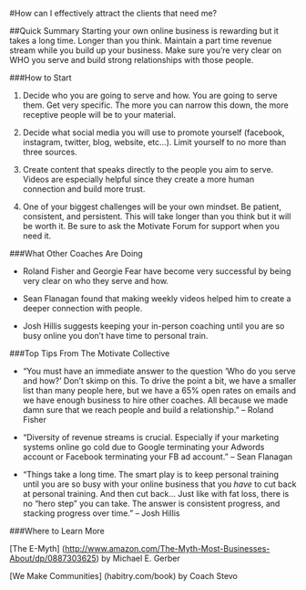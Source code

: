 
#How can I effectively attract the clients that need me?

##Quick Summary
Starting your own online business is rewarding but it takes a long time. Longer than you think. Maintain a part time revenue stream while you build up your business. Make sure you’re very clear on WHO you serve and build strong relationships with those people.

###How to Start

1. Decide who you are going to serve and how. You are going to serve them. Get very specific. The more you can narrow this down, the more receptive people will be to your material.

2. Decide what social media you will use to promote yourself (facebook, instagram, twitter, blog, website, etc…). Limit yourself to no more than three sources.

3. Create content that speaks directly to the people you aim to serve. Videos are especially helpful since they create a more human connection and build more trust.

4. One of your biggest challenges will be your own mindset. Be patient, consistent, and persistent. This will take longer than you think but it will be worth it. Be sure to ask the Motivate Forum for support when you need it.

###What Other Coaches Are Doing

* Roland Fisher and Georgie Fear have become very successful by being very clear on who they serve and how.

* Sean Flanagan found that making weekly videos helped him to create a deeper connection with people.

* Josh Hillis suggests keeping your in-person coaching until you are so busy online you don’t have time to personal train.

###Top Tips From The Motivate Collective

* “You must have an immediate answer to the question ‘Who do you serve and how?’ Don’t skimp on this. To drive the point a bit, we have a smaller list than many people here, but we have a 65% open rates on emails and we have enough business to hire other coaches. All because we made damn sure that we reach people and build a relationship.” – Roland Fisher

*  “Diversity of revenue streams is crucial. Especially if your marketing systems online go cold due to Google terminating your Adwords account or Facebook terminating your FB ad account.” – Sean Flanagan

* “Things take a long time. The smart play is to keep personal training until you are so busy with your online business that you *have* to cut back at personal training. And then cut back… Just like with fat loss, there is no “hero step” you can take. The answer is consistent progress, and stacking progress over time.” – Josh Hillis

###Where to Learn More

[The E-Myth] (http://www.amazon.com/The-Myth-Most-Businesses-About/dp/0887303625) by Michael E. Gerber

[We Make Communities] (habitry.com/book) by Coach Stevo


